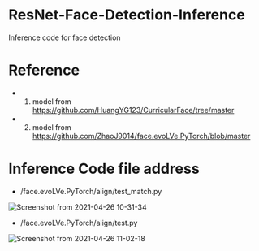 # ResNet-Face-Detection-Inference
Inference code for face detection

# Reference
- 1. model from https://github.com/HuangYG123/CurricularFace/tree/master
- 2. model from https://github.com/ZhaoJ9014/face.evoLVe.PyTorch/blob/master

# Inference Code file address
- /face.evoLVe.PyTorch/align/test_match.py

![Screenshot from 2021-04-26 10-31-34](https://user-images.githubusercontent.com/62841284/116019244-c2d8a480-a67e-11eb-8863-eeea86a69cd8.png)

- /face.evoLVe.PyTorch/align/test.py

![Screenshot from 2021-04-26 11-02-18](https://user-images.githubusercontent.com/62841284/116019384-0cc18a80-a67f-11eb-97de-fe1d7452c3d2.png)

